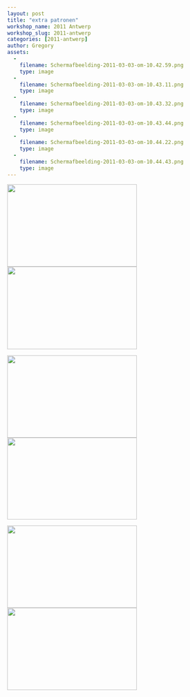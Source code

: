 ```yaml
---
layout: post
title: "extra patronen"
workshop_name: 2011 Antwerp
workshop_slug: 2011-antwerp
categories: [2011-antwerp]
author: Gregory 
assets:
  -
    filename: Schermafbeelding-2011-03-03-om-10.42.59.png
    type: image
  -
    filename: Schermafbeelding-2011-03-03-om-10.43.11.png
    type: image
  -
    filename: Schermafbeelding-2011-03-03-om-10.43.32.png
    type: image
  -
    filename: Schermafbeelding-2011-03-03-om-10.43.44.png
    type: image
  -
    filename: Schermafbeelding-2011-03-03-om-10.44.22.png
    type: image
  -
    filename: Schermafbeelding-2011-03-03-om-10.44.43.png
    type: image
---
```

<a href="http://workshops.nodebox.net/2011-1/wp-content/uploads/2011/03/Schermafbeelding-2011-03-03-om-10.44.43.png"><img class="alignnone size-medium wp-image-145" src="http://workshops.nodebox.net/2011-1/wp-content/uploads/2011/03/Schermafbeelding-2011-03-03-om-10.44.43-300x190.png" alt="" width="300" height="190" /></a> <a href="http://workshops.nodebox.net/2011-1/wp-content/uploads/2011/03/Schermafbeelding-2011-03-03-om-10.44.22.png"><img class="alignnone size-medium wp-image-144" src="http://workshops.nodebox.net/2011-1/wp-content/uploads/2011/03/Schermafbeelding-2011-03-03-om-10.44.22-300x191.png" alt="" width="300" height="191" /></a>

<a href="http://workshops.nodebox.net/2011-1/wp-content/uploads/2011/03/Schermafbeelding-2011-03-03-om-10.43.44.png"><img class="alignnone size-medium wp-image-143" src="http://workshops.nodebox.net/2011-1/wp-content/uploads/2011/03/Schermafbeelding-2011-03-03-om-10.43.44-300x190.png" alt="" width="300" height="190" /></a> <a href="http://workshops.nodebox.net/2011-1/wp-content/uploads/2011/03/Schermafbeelding-2011-03-03-om-10.43.32.png"><img class="alignnone size-medium wp-image-142" src="http://workshops.nodebox.net/2011-1/wp-content/uploads/2011/03/Schermafbeelding-2011-03-03-om-10.43.32-300x189.png" alt="" width="300" height="189" /></a>

<a href="http://workshops.nodebox.net/2011-1/wp-content/uploads/2011/03/Schermafbeelding-2011-03-03-om-10.43.11.png"><img class="alignnone size-medium wp-image-141" src="http://workshops.nodebox.net/2011-1/wp-content/uploads/2011/03/Schermafbeelding-2011-03-03-om-10.43.11-300x190.png" alt="" width="300" height="190" /></a> <a href="http://workshops.nodebox.net/2011-1/wp-content/uploads/2011/03/Schermafbeelding-2011-03-03-om-10.42.59.png"><img class="alignnone size-medium wp-image-140" src="http://workshops.nodebox.net/2011-1/wp-content/uploads/2011/03/Schermafbeelding-2011-03-03-om-10.42.59-300x190.png" alt="" width="300" height="190" /></a>

&nbsp;
